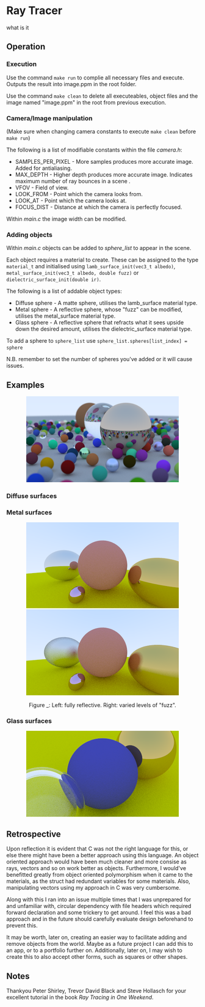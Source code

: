 # Ray Tracer
what is it

## Operation
### Execution
Use the command `make run` to complie all necessary files and execute. Outputs the result into image.ppm in the root folder.

Use the command `make clean` to delete all executeables, object files and the image named "image.ppm" in the root from previous execution.

### Camera/Image manipulation
(Make sure when changing camera constants to execute `make clean` before `make run`)

The following is a list of modifiable constants within the file *camera.h*:

* SAMPLES_PER_PIXEL - More samples produces more accurate image. Added for antialiasing.
* MAX_DEPTH - Higher depth produces more accurate image. Indicates maximum number of ray bounces in a scene .
* VFOV - Field of view.
* LOOK_FROM - Point which the camera looks from.
* LOOK_AT - Point which the camera looks at.
* FOCUS_DIST - Distance at which the camera is perfectly focused.

Within *main.c* the image width can be modified.

### Adding objects
Within *main.c* objects can be added to *sphere_list* to appear in the scene.

Each object requires a material to create. These can be assigned to the type `material_t` and initialised using `lamb_surface_init(vec3_t albedo)`, `metal_surface_init(vec3_t albedo, double fuzz)` or `dielectric_surface_init(double ir)`.

The following is a list of addable object types:

* Diffuse sphere - A matte sphere, utilises the lamb_surface material type.
* Metal sphere - A reflective sphere, whose "fuzz" can be modified, utilises the metal_surface material type.
* Glass sphere - A reflective sphere that refracts what it sees upside down the desired amount, utilises the dielectric_surface material type.

To add a sphere to `sphere_list` use `sphere_list.spheres[list_index] = sphere`

N.B. remember to set the number of spheres you've added or it will cause issues.

## Examples
<p align="center">
  <img src="images/pngs/final_1_highres.png" width="400">
</p>

### Diffuse surfaces
<p align="center">
  
</p>

### Metal surfaces
<p align="center">
  <img src="images/pngs/metal_2.png" width="400">
  <img src="images/pngs/metal_3_fuzzed.png" width="400">
  <div align="center">
    Figure _: Left: fully reflective. Right: varied levels of "fuzz".
    <p></p>
</div>
</p>

### Glass surfaces
<p align="center">
  <img src="images/pngs/camera_angle_1.png" width="400">
</p>


## Retrospective
Upon reflection it is evident that C was not the right language for this, or else there might have been a better approach using this language. An object oriented approach would have been much cleaner and more consise as rays, vectors and so on work better as objects. Furthermore, I would've benefitted greatly from object oriented polymorphism when it came to the materials, as the struct had redundant variables for some materials. Also, manipulating vectors using my approach in C was very cumbersome.

Along with this I ran into an issue multiple times that I was unprepared for and unfamiliar with, circular dependency with file headers which required forward declaration and some trickery to get around. I feel this was a bad approach and in the future should carefully evaluate design beforehand to prevent this.

It may be worth, later on, creating an easier way to facilitate adding and remove objects from the world. Maybe as a future project I can add this to an app, or to a portfolio further on. Additionally, later on, I may wish to create this to also accept other forms, such as squares or other shapes.

## Notes
Thankyou Peter Shirley, Trevor David Black and Steve Hollasch for your excellent tutorial in the book *Ray Tracing in One Weekend*.

